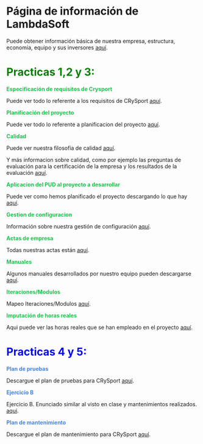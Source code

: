 # Página de información de LambdaSoft #

Puede obtener información básica de nuestra empresa, estructura, economía, equipo y sus inversores <a href='https://sites.google.com/site/lsuclm/empresa'>aquí</a>.

<b><font color='green'><h1>Practicas 1,2 y 3:</h1></font></b>


<b><font color='1CC24D'> Especificación de requisitos de Crysport </font></b>

Puede ver todo lo referente a los requisitos de CRySport <a href='https://code.google.com/p/lambdasoft/wiki/EspecificacionDeRequisitos'>aquí</a>.

<b><font color='1CC24D'> Planificación del proyecto </font></b>


Puede ver todo lo referente a planificacion del proyecto <a href='https://code.google.com/p/lambdasoft/wiki/PlanificacionDelProyecto'>aquí</a>.

<b><font color='1CC24D'> Calidad </font></b>

Puede ver nuestra filosofía de calidad <a href='https://sites.google.com/site/lsuclm/calidad'>aquí</a>.


Y más informacion sobre calidad, como por ejemplo las preguntas de evaluación para la certificación de la empresa y los resultados de la evaluación <a href='https://code.google.com/p/lambdasoft/wiki/Calidad'>aquí</a>.


<b><font color='1CC24D'> Aplicacion del PUD al proyecto a desarrollar </font></b>

Puede ver como hemos planificado el proyecto descargando lo que hay <a href='https://code.google.com/p/lambdasoft/wiki/AplicacionDelPUD'>aquí</a>.


<b><font color='1CC24D'> Gestion de configuracion </font></b>

Información sobre nuestra gestión de configuración <a href='https://code.google.com/p/lambdasoft/wiki/GestionDeLaConfiguracion'>aquí</a>.


<b><font color='1CC24D'> Actas de empresa </font></b>

Todas nuestras actas están <a href='https://code.google.com/p/lambdasoft/wiki/ActasReunion'>aquí</a>.


<b><font color='1CC24D'> Manuales </font></b>

Algunos manuales desarrollados por nuestro equipo pueden descargarse <a href='https://code.google.com/p/lambdasoft/wiki/ManualesDocumentados'>aquí</a>.


<b><font color='1CC24D'> Iteraciones/Modulos </font></b>


Mapeo Iteraciones/Modulos <a href='https://code.google.com/p/lambdasoft/wiki/Mapeo_Iteraciones_Modulos1_Maven?ts=1417210332&updated=Mapeo_Iteraciones_Modulos1_Maven'>aquí</a>.


<b><font color='1CC24D'> Imputación de horas reales </font></b>

Aqui puede ver las horas reales que se han empleado en el proyecto <a href='https://code.google.com/p/lambdasoft/wiki/ImputacionDeHoras'>aquí</a>.


<font color='blue'><h1>Practicas 4 y 5:</h1></font>


<b><font color='4784E5'> Plan de pruebas </font></b>

Descargue el plan de pruebas para CRySport <a href='https://code.google.com/p/lambdasoft/source/browse/wiki/EjercicioA-PlandePruebas.pdf'>aquí</a>.


<b><font color='4784E5'> Ejercicio B </font></b>

Ejercicio B. Enunciado similar al visto en clase y mantenimientos realizados. <a href='https://code.google.com/p/lambdasoft/source/browse/wiki/Ejercicio%20B%20-%20Pr%C3%A1ctica%20Testing.pdf'>aquí</a>.


<b><font color='4784E5'> Plan de mantenimiento </font></b>


Descargue el plan de mantenimiento para CRySport <a href='https://code.google.com/p/lambdasoft/source/browse/Plandemantenimiento.pdf'>aquí</a>.